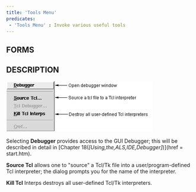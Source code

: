 ```yaml
---
title: 'Tools Menu'
predicates:
 - 'Tools Menu' : Invoke various useful tools
---
```


## FORMS


## DESCRIPTION

![](images/tools_menu_notes.gif)

Selecting **Debugger** provides access to the GUI Debugger; this will be described in detail in [Chapter 18(_[Using,the,ALS,IDE,Debugger]_)](href = start.htm).

**Source Tcl** allows one to "source" a Tcl/Tk file into a user/program-defined Tcl interpreter; the dialog prompts you for the name of the interpreter.

**Kill Tcl** Interps destroys all user-defined Tcl/Tk interpreters.


